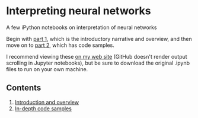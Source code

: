 # Interpreting neural networks
A few iPython notebooks on interpretation of neural networks

Begin with [part 1](https://www.jebruner.com/2017/07/interpreting-and-fooling-convolutional-neural-networks-part-1/), which is the introductory narrative and overview, and then move on to [part 2](https://www.jebruner.com/2017/07/interpreting-and-fooling-convolutional-neural-networks-part-2-with-code/), which has code samples.

I recommend viewing these [on my web site](https://www.jebruner.com/2017/07/interpreting-and-fooling-convolutional-neural-networks-part-1/) (GitHub doesn't render output scrolling in Jupyter notebooks), but be sure to download the original .ipynb files to run on your own machine.

## Contents
1. [Introduction and overview](https://www.jebruner.com/2017/07/interpreting-and-fooling-convolutional-neural-networks-part-1/)
2. [In-depth code samples](https://www.jebruner.com/2017/07/interpreting-and-fooling-convolutional-neural-networks-part-2-with-code/)
